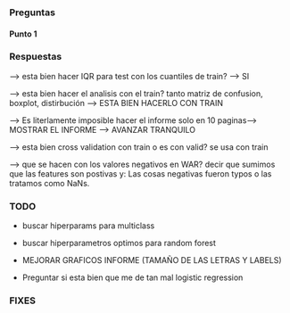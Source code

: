 ### Preguntas
#### Punto 1



### Respuestas
--> esta bien hacer IQR para test con los cuantiles de train? --> SI

--> esta bien hacer el analisis con el train? tanto matriz de confusion, boxplot, distirbución --> ESTA BIEN HACERLO CON TRAIN

--> Es literlamente imposible hacer el informe solo en 10 paginas--> MOSTRAR EL INFORME --> AVANZAR TRANQUILO

--> esta bien cross validation con train o es con valid? se usa con train 

--> que se hacen con los valores negativos en WAR?  decir que sumimos que las features son postivas y: Las cosas negativas fueron typos o las tratamos como NaNs.


### TODO


- buscar hiperparams para multiclass

- buscar hiperparametros optimos para random forest

- MEJORAR GRAFICOS INFORME (TAMAÑO DE LAS LETRAS Y LABELS)

- Preguntar si esta bien que me de tan mal logistic regression

### FIXES

